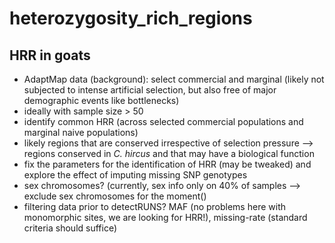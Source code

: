 # heterozygosity_rich_regions

## HRR in goats

- AdaptMap data (background): select commercial and marginal (likely not subjected to intense artificial selection, but also free of major demographic events like bottlenecks) 
- ideally with sample size > 50
- identify common HRR (across selected commercial populations and marginal naive populations)
- likely regions that are conserved irrespective of selection pressure  --> regions conserved in *C. hircus* and that may have a biological function
- fix the parameters for the identification of HRR (may be tweaked) and explore the effect of imputing missing SNP genotypes
- sex chromosomes? (currently, sex info only on 40% of samples --> exclude sex chromosomes for the moment()
- filtering data prior to detectRUNS? MAF (no problems here with monomorphic sites, we are looking for HRR!), missing-rate (standard criteria should suffice)
